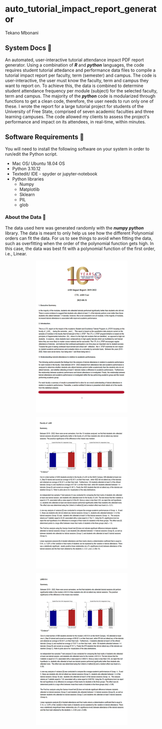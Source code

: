 # auto_tutorial_impact_report_generator
Tekano Mbonani

## System Docs 📃
An automated, user-interactive tutorial attendance impact PDF report generator. Using a combination of ***R*** and ***python*** languages, the code requires student tutorial attedance and performance data files to compile a tutorial impact report per faculty, term (semester) and campus. The code is user-interactive, the user must know the faculty, term and campus they want to report on. To achieve this, the data is combined to determine student attendance frequency per module (subject) for the selected faculty, term and campus. The majority of the ***python*** code is modularized through functions to get a clean code, therefore, the user needs to run only one of these. I wrote the report for a large tutorial project for students of the University of Free State, comprised of seven academic faculties and three learning campuses. The code allowed my clients to assess the project's performance and impact on its attendees, in real-time, within minutes.

## Software Requirements 🔌
You will need to install the following software on your system in order to run/edit the Python script.
* Mac OS/ Ubuntu 18.04 OS
* Python 3.10.12
* Textedit/ IDE - spyder or jupyter-notebook
* Python libraries
  * Numpy
  * Matplotlib
  * Sklearn
  * PIL
  * glob
    
### About the Data 💾 
The data used here was generated randomly with the ***numpy python*** library. The data is meant to only help us see how the different Polynomial orders can fit the data. For us to see things to avoid when fitting the data, such as overfitting when the order of the polynomial function gets high. In this case, the data was best fit with a polynomial function of the first order, i.e., Linear. 

<p align="center">
  <img align="center" width="300" height="500" src="https://github.com/T3kan0/auto_tutorial_impact_report_generator/blob/main/report_pg1.png">
</p>

<p align="center">
  <img align="center" width="300" height="500" src="https://github.com/T3kan0/auto_tutorial_impact_report_generator/blob/main/report_pg3.png">
</p>

<p align="center">
  <img align="center" width="300" height="500" src="https://github.com/T3kan0/auto_tutorial_impact_report_generator/blob/main/report_pg4.png">
</p>

